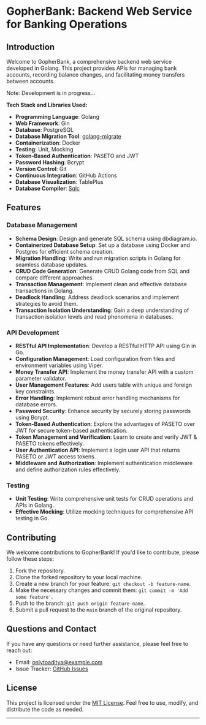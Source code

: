 # GopherBank: Backend Web Service for Banking Operations

## Introduction

Welcome to GopherBank, a comprehensive backend web service developed in Golang. This project provides APIs for managing bank accounts, recording balance changes, and facilitating money transfers between accounts.

Note: Development is in progress...

**Tech Stack and Libraries Used:**

- **Programming Language**: Golang
- **Web Framework**: Gin
- **Database**: PostgreSQL
- **Database Migration Tool**: [golang-migrate](https://github.com/golang-migrate/migrate)
- **Containerization**: Docker
- **Testing**: Unit, Mocking
- **Token-Based Authentication**: PASETO and JWT
- **Password Hashing**: Bcrypt
- **Version Control**: Git
- **Continuous Integration**: GitHub Actions
- **Database Visualization**: TablePlus
- **Database Compiler**: [Sqlc](https://github.com/sqlc-dev/sqlc)

## Features

### Database Management

- **Schema Design**: Design and generate SQL schema using dbdiagram.io.
- **Containerized Database Setup**: Set up a database using Docker and Postgres for efficient schema creation.
- **Migration Handling**: Write and run migration scripts in Golang for seamless database updates.
- **CRUD Code Generation**: Generate CRUD Golang code from SQL and compare different approaches.
- **Transaction Management**: Implement clean and effective database transactions in Golang.
- **Deadlock Handling**: Address deadlock scenarios and implement strategies to avoid them.
- **Transaction Isolation Understanding**: Gain a deep understanding of transaction isolation levels and read phenomena in databases.

### API Development

- **RESTful API Implementation**: Develop a RESTful HTTP API using Gin in Go.
- **Configuration Management**: Load configuration from files and environment variables using Viper.
- **Money Transfer API**: Implement the money transfer API with a custom parameter validator.
- **User Management Features**: Add users table with unique and foreign key constraints.
- **Error Handling**: Implement robust error handling mechanisms for database errors.
- **Password Security**: Enhance security by securely storing passwords using Bcrypt.
- **Token-Based Authentication**: Explore the advantages of PASETO over JWT for secure token-based authentication.
- **Token Management and Verification**: Learn to create and verify JWT & PASETO tokens effectively.
- **User Authentication API**: Implement a login user API that returns PASETO or JWT access tokens.
- **Middleware and Authorization**: Implement authentication middleware and define authorization rules effectively.

### Testing

- **Unit Testing**: Write comprehensive unit tests for CRUD operations and APIs in Golang.
- **Effective Mocking**: Utilize mocking techniques for comprehensive API testing in Go.

## Contributing

We welcome contributions to GopherBank! If you'd like to contribute, please follow these steps:

1. Fork the repository.
2. Clone the forked repository to your local machine.
3. Create a new branch for your feature: `git checkout -b feature-name`.
4. Make the necessary changes and commit them: `git commit -m 'Add some feature'`.
5. Push to the branch: `git push origin feature-name`.
6. Submit a pull request to the `main` branch of the original repository.

<!-- For more details, see our [Contribution Guidelines](CONTRIBUTING.md). -->

## Questions and Contact

If you have any questions or need further assistance, please feel free to reach out:

- Email: onlytoaditya@example.com
- Issue Tracker: [GitHub Issues](https://github.com/scortier/gopherbank/issues)

## License

This project is licensed under the [MIT License](LICENSE). Feel free to use, modify, and distribute the code as needed.

---
